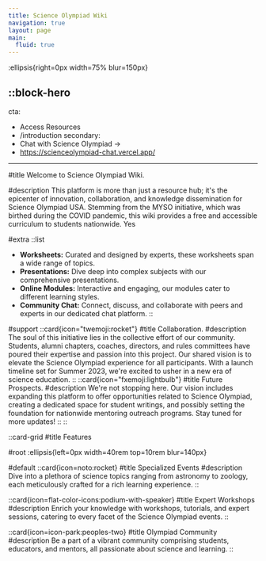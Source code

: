 ```yaml
---
title: Science Olympiad Wiki
navigation: true
layout: page
main:
  fluid: true
---
```


:ellipsis{right=0px width=75% blur=150px}

::block-hero
---
cta:
  - Access Resources
  - /introduction
secondary:
  - Chat with Science Olympiad →
  - https://scienceolympiad-chat.vercel.app/
---

#title
Welcome to Science Olympiad Wiki.

#description
This platform is more than just a resource hub; it's the epicenter of innovation, collaboration, and knowledge dissemination for Science Olympiad USA. Stemming from the MYSO initiative, which was birthed during the COVID pandemic, this wiki provides a free and accessible curriculum to students nationwide.
Yes

#extra
  ::list
  - **Worksheets:** Curated and designed by experts, these worksheets span a wide range of topics.
  - **Presentations:** Dive deep into complex subjects with our comprehensive presentations.
  - **Online Modules:** Interactive and engaging, our modules cater to different learning styles.
  - **Community Chat:** Connect, discuss, and collaborate with peers and experts in our dedicated chat platform.
  ::


#support
 ::card{icon="twemoji:rocket"}
 #title
 Collaboration.
 #description
 The soul of this initiative lies in the collective effort of our community. Students, alumni chapters, coaches, directors, and rules committees have poured their expertise and passion into this project. Our shared vision is to elevate the Science Olympiad experience for all participants. With a launch timeline set for Summer 2023, we're excited to usher in a new era of science education.
 ::
 ::card{icon="fxemoji:lightbulb"}
 #title
 Future Prospects.
 #description
 We're not stopping here. Our vision includes expanding this platform to offer opportunities related to Science Olympiad, creating a dedicated space for student writings, and possibly setting the foundation for nationwide mentoring outreach programs. Stay tuned for more updates!
 ::
::

::card-grid
#title
Features

#root
:ellipsis{left=0px width=40rem top=10rem blur=140px}

#default
  ::card{icon=noto:rocket}
  #title
  Specialized Events
  #description
  Dive into a plethora of science topics ranging from astronomy to zoology, each meticulously crafted for a rich learning experience.
  ::

  ::card{icon=flat-color-icons:podium-with-speaker}
  #title
  Expert Workshops
  #description
  Enrich your knowledge with workshops, tutorials, and expert sessions, catering to every facet of the Science Olympiad events.
  ::

  ::card{icon=icon-park:peoples-two}
  #title
  Olympiad Community
  #description
  Be a part of a vibrant community comprising students, educators, and mentors, all passionate about science and learning.
  ::